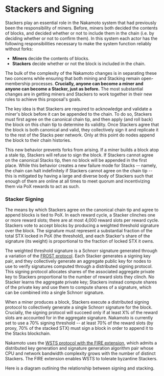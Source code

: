 # Stackers and Signing

Stackers play an essential role in the Nakamoto system that had previously been the responsibility of miners. Before, miners both decided the contents of blocks, and decided whether or not to include them in the chain (i.e. by deciding whether or not to confirm them). In this system each actor has the following responsibilities necessary to make the system function reliably without forks:

* **Miners** decide the contents of blocks.
* **Stackers** decide whether or not the block is included in the chain.

The bulk of the complexity of the Nakamoto changes is in separating these two concerns while ensuring that both mining and Stacking remain open-membership processes. **Crucially, anyone can become a miner and anyone can become a Stacker, just as before.** The most substantial changes are in getting miners and Stackers to work together in their new roles to achieve this proposal's goals.

The key idea is that Stackers are required to acknowledge and validate a miner's block before it can be appended to the chain. To do so, Stackers must first agree on the canonical chain tip, and then apply (and roll back) the block on this chain tip to determine its validity. Once Stackers agree that the block is both canonical and valid, they collectively sign it and replicate it to the rest of the Stacks peer network. Only at this point do nodes append the block to their chain histories.

This new behavior prevents forks from arising. If a miner builds a block atop a stale tip, Stackers will refuse to sign the block. If Stackers cannot agree on the canonical Stacks tip, then no block will be appended in the first place. While this behavior creates a new failure mode for Stacks -- namely, the chain can halt indefinitely if Stackers cannot agree on the chain tip -- this is mitigated by having a large and diverse body of Stackers such that enough of them are online at all times to meet quorum and incentivizing them via PoX rewards to act as such.

### Stacker Signing

The means by which Stackers agree on the canonical chain tip and agree to append blocks is tied to PoX. In each reward cycle, a Stacker clinches one or more reward slots; there are at most 4,000 reward slots per reward cycle. Stackers vote to accept blocks by producing a weighted threshold signature over the block. The signature must represent a substantial fraction of the total STX locked in PoX (the threshold), and each Stacker's share of the signature (its weight) is proportional to the fraction of locked STX it owns.

The weighted threshold signature is a Schnorr signature generated through a variation of the [FROST protocol](https://eprint.iacr.org/2020/852.pdf). Each Stacker generates a signing key pair, and they collectively generate an aggregate public key for nodes to use to verify signatures computed through a distributed signing protocol. This signing protocol allocates shares of the associated aggregate private key to Stackers proportional to the number of reward slots they clinch. No Stacker learns the aggregate private key; Stackers instead compute shares of the private key and use them to compute shares of a signature, which can be combined into a single Schnorr signature.

When a miner produces a block, Stackers execute a distributed signing protocol to collectively generate a single Schnorr signature for the block. Crucially, the signing protocol will succeed only if at least X% of the reward slots are accounted for in the aggregate signature. Nakamoto is currently set to use a 70% signing threshold -- at least 70% of the reward slots (by proxy, 70% of the stacked STX) must sign a block in order to append it to the Stacks blockchain.

Nakamoto uses the [WSTS protocol with the FIRE extension](https://trust-machines.github.io/wsts/wsts.pdf), which admits a distributed key generation and signature generation algorithm pair whose CPU and network bandwidth complexity grows with the number of distinct Stackers. The FIRE extension enables WSTS to tolerate byzantine Stackers.

Here is a diagram outlining the relationship between signing and stacking.

<figure><img src="../../../.gitbook/assets/image (17).png" alt=""><figcaption></figcaption></figure>
